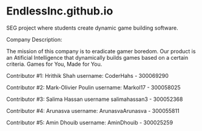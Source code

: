 # EndlessInc.github.io
SEG project where students create dynamic game building software.

Company Description:

The mission of this company is to eradicate gamer boredom. Our product is an Atificial Intelligence that dynamically builds games based on a certain criteria. Games for You, Made for You.


Contributor #1: Hrithik Shah username: CoderHahs - 300069290

Contributor #2: Mark-Olivier Poulin username: Markol17 - 300058025

Contributor #3: Salima Hassan username salimahassan3 - 300052368

Contributor #4: Arunasva username: ArunasvaArunasva - 300055811

Contributor #5: Amin Dhouib username: AminDhouib - 300025259
